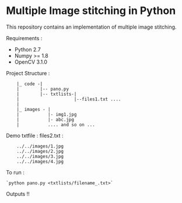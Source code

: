 # Multiple Image stitching in Python

This repository contains an implementation of multiple image stitching. 

Requirements : 

- Python 2.7
- Numpy >= 1.8 
- OpenCV 3.1.0 


Project Structure : 
	
		|_ code -|
		|		 |-- pano.py
		|		 |-- txtlists-|
		|		 			  |--files1.txt .... 
		|	
		|_ images - |
		|			|- img1.jpg
		|			|- abc.jpg 
		|			.... and so on ... 

Demo txtfile : 
files2.txt :

        ../../images/1.jpg
        ../../images/2.jpg
        ../../images/3.jpg
        ../../images/4.jpg

To run : 

    `python pano.py <txtlists/filename_.txt>`


Outputs !! 

